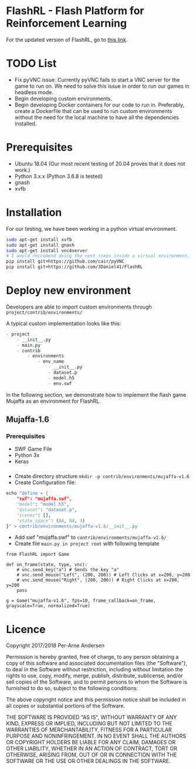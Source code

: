 # FlashRL - Flash Platform for Reinforcement Learning

For the updated version of FlashRL, go to [this link](https://github.com/cair/rl).

# TODO List
* Fix pyVNC issue. Currently pyVNC fails to start a VNC server for the game to run on. We need to solve this issue in order to run our games in headless mode.
* Begin developing custom environments.
* Begin developing Docker containers for our code to run in. Preferably, create a Dockerfile that can be used to run custom environments without the need for the local machine to have all the dependencies installed.

# Prerequisites
* Ubuntu 18.04 (Our most recent testing of 20.04 proves that it does not work.)
* Python 3.x.x (Python 3.6.8 is tested)
* gnash
* xvfb

# Installation
For our testing, we have been working in a python virtual environment.
```bash
sudo apt-get install xvfb
sudo apt-get install gnash
sudo apt-get install vnc4server
# I would reccomend doing the next steps inside a virtual environment.
pip install git+https://github.com/cair/pyVNC
pip install git+https://github.com/JDaniel41/FlashRL
```

# Deploy new environment
Developers are able to import custom environments through ```project/contrib/environments/```

A typical custom implementation looks like this:
```python
- project
    - __init__.py
    - main.py
    - contrib
        - environments
            - env_name
                - __init__.py
                - dataset.p
                - model.h5
                - env.swf

```
in the following section, we demonstrate how to implement the flash game Mujaffa as an environment for FlashRL.

## Mujaffa-1.6
### Prerequisites
* SWF Game File
* Python 3x
* Keras

###
*  Create directory structure ```mkdir -p contrib/environments/mujaffa-v1.6```
*  Create Configuration file:  
```python
echo "define = {
    "swf": "mujaffa.swf",
    "model": "model.h5",
    "dataset": "dataset.p",
    "scenes": [],
    "state_space": (84, 84, 3)
}" > contrib/environments/mujaffa-v1.6/__init__.py
```

* Add swf "mujaffa.swf" to ```contrib/environments/mujaffa-v1.6/```
* Create file ```main.py in project root``` with following template

```
from FlashRL import Game

def on_frame(state, type, vnc):
    # vnc.send_key("a") # Sends the key "a"
    # vnc.send_mouse("Left", (200, 200)) # Left Clicks at x=200, y=200
    # vnc.send_mouse("Right", (200, 200)) # Right Clicks at x=200, y=200
    pass

g = Game("mujaffa-v1.6", fps=10, frame_callback=on_frame, grayscale=True, normalized=True)
```


# Licence
Copyright 2017/2018 Per-Arne Andersen

Permission is hereby granted, free of charge, to any person obtaining a copy of this software and associated documentation files (the "Software"), to deal in the Software without restriction, including without limitation the rights to use, copy, modify, merge, publish, distribute, sublicense, and/or sell copies of the Software, and to permit persons to whom the Software is furnished to do so, subject to the following conditions:

The above copyright notice and this permission notice shall be included in all copies or substantial portions of the Software.

THE SOFTWARE IS PROVIDED "AS IS", WITHOUT WARRANTY OF ANY KIND, EXPRESS OR IMPLIED, INCLUDING BUT NOT LIMITED TO THE WARRANTIES OF MERCHANTABILITY, FITNESS FOR A PARTICULAR PURPOSE AND NONINFRINGEMENT. IN NO EVENT SHALL THE AUTHORS OR COPYRIGHT HOLDERS BE LIABLE FOR ANY CLAIM, DAMAGES OR OTHER LIABILITY, WHETHER IN AN ACTION OF CONTRACT, TORT OR OTHERWISE, ARISING FROM, OUT OF OR IN CONNECTION WITH THE SOFTWARE OR THE USE OR OTHER DEALINGS IN THE SOFTWARE.
